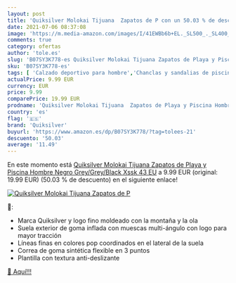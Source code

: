 ```yaml
---
layout: post
title: 'Quiksilver Molokai Tijuana  Zapatos de P con un 50.03 % de descuento'
date: 2021-07-06 08:37:08
image: 'https://m.media-amazon.com/images/I/41EWBb6b+EL._SL500_._SL400_.jpg'
comments: true
category: ofertas
author: 'tole.es'
slug: 'B07SY3K778-es Quiksilver Molokai Tijuana Zapatos de Playa y Piscina...'
sku: 'B07SY3K778-es'
tags: [ 'Calzado deportivo para hombre','Chanclas y sandalias de piscina para hombre','Zapatillas y calzado deportivo para hombre','Zapatos','Zapatos para hombre','Zapatos y complementos','quiksilver','zapatos', ]
actualPrice: 9.99 EUR
currency: EUR
price: 9.99
comparePrice: 19.99 EUR
prodname: 'Quiksilver Molokai Tijuana  Zapatos de Playa y Piscina Hombre  Negro  Grey/Grey/Black Xssk   43 EU'
country: 'es'
flag: '🇪🇸'
brand: 'Quiksilver'
buyurl: 'https://www.amazon.es/dp/B07SY3K778/?tag=tolees-21'
descuento: '50.03'
average: '11.49'
---
```


En este momento está [Quiksilver Molokai Tijuana  Zapatos de Playa y Piscina Hombre  Negro  Grey/Grey/Black Xssk   43 EU](https://www.amazon.es/dp/B07SY3K778/?tag=tolees-21) a 9.99 EUR (original: 19.99 EUR) (50.03 %  de descuento) en el siguiente enlace!

[![Quiksilver Molokai Tijuana  Zapatos de P](https://m.media-amazon.com/images/I/41EWBb6b+EL._SL500_._SL400_.jpg)](https://www.amazon.es/dp/B07SY3K778/?tag=tolees-21)

🔎:

- Marca Quiksilver y logo fino moldeado con la montaña y la ola
- Suela exterior de goma inflada con muescas multi-ángulo con logo para mayor tracción
- Líneas finas en colores pop coordinados en el lateral de la suela
- Correa de goma sintética flexible en 3 puntos
- Plantilla con textura anti-deslizante

[🛒 Aquí!!!](https://www.amazon.es/dp/B07SY3K778/?tag=tolees-21)

